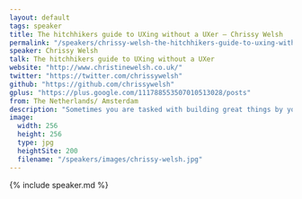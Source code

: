 ```yaml
---
layout: default
tags: speaker
title: The hitchhikers guide to UXing without a UXer – Chrissy Welsh
permalink: "/speakers/chrissy-welsh-the-hitchhikers-guide-to-uxing-without-a-uxer.html"
speaker: Chrissy Welsh
talk: The hitchhikers guide to UXing without a UXer
website: "http://www.christinewelsh.co.uk/"
twitter: "https://twitter.com/chrissywelsh"
github: "https://github.com/chrissywelsh"
gplus: "https://plus.google.com/111788553507010513028/posts"
from: The Netherlands/ Amsterdam
description: "Sometimes you are tasked with building great things by yourself or in a small team. Bootstrapped start-ups don't always have the budget for a dedicated Uxer to help you design the best apps, software or websites.\nSo how do design great things without a Uxer? This is not a definitive guide or to even to be used instead of getting professional UX help but it will get you started developing the right way and stop you making classic mistakes.Before you even consider touching your dev environment I will show you how to \"Start with one idea\", “Think like a user” and set out your user journeys. From this solid foundation I will show you how to wireframe your logic and build it as rough a prototype as you can manage. We then consider how to evaluate and iterate on your designs and what tools you can use. Finally, I outline the importance of never being afraid to scrap anything which doesn’t work. All without a single line of code being written."
image: 
  width: 256
  height: 256
  type: jpg
  heightSite: 200
  filename: "/speakers/images/chrissy-welsh.jpg"
---
```


{% include speaker.md %}
